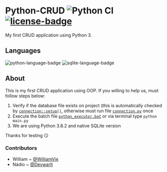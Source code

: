 # Python-CRUD ![Python CI](https://github.com/WilliamVie/Python-Crud/workflows/Python%20CI/badge.svg) [![license-badge]][license]
My first CRUD application using Python 3.

## Languages
![python-language-badge] ![sqlite-language-badge]

## About
This is my first CRUD application using OOP. If you willing to help us, must follow steps below:
1. Verify if the database file exists on project (this is automatically checked by [`connection::setup()`][ref-1], otherwise must run file [`connection.py`][ref-2] once
1. Execute the batch file [`python_executor.bat`][ref-3] or via terminal type `python main.py`
1. We are using Python 3.8.2 and native SQLite version

Thanks for testing :smirk:

### Contributors
- William ~ [@WilliamVie][william-ref]
- Nádio ~ [@Devwarlt][nadio-ref]

[william-ref]: https://github.com/WilliamVie
[nadio-ref]: https://github.com/Devwarlt

[python-language-badge]: https://img.shields.io/badge/Python-3.8.3-blue?logo=python&style=plastic
[sqlite-language-badge]: https://img.shields.io/badge/SQLite-3-blue?logo=sqlite&style=plastic

[license-badge]: https://img.shields.io/badge/MIT-gray?style=plastic
[license]: /LICENSE

[ref-1]: /connection.py#L7
[ref-2]: /connection.py
[ref-3]: /python_executor.bat
